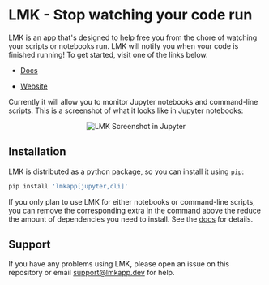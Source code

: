 # LMK - Stop watching your code run

LMK is an app that's designed to help free you from the chore of watching your scripts or notebooks run. LMK will notify you when your code is finished running! To get started, visit one of the links below.

- [Docs](https://docs.lmkapp.dev)

- [Website](https://www.lmkapp.dev)

Currently it will allow you to monitor Jupyter notebooks and command-line scripts. This is a screenshot of what it looks like in Jupyter notebooks:

<p align="center">
  <img src="https://docs.lmkapp.dev/img/screenshot-1.png" alt="LMK Screenshot in Jupyter" />
</p>

## Installation

LMK is distributed as a python package, so you can install it using `pip`:
```bash
pip install 'lmkapp[jupyter,cli]'
```
If you only plan to use LMK for either notebooks or command-line scripts, you can remove the corresponding extra in the command above the reduce the amount of dependencies you need to install. See the [docs](https://docs.lmkapp.dev/docs/intro) for details.

## Support

If you have any problems using LMK, please open an issue on this repository or email [support@lmkapp.dev](mailto:support@lmkapp.dev) for help.
